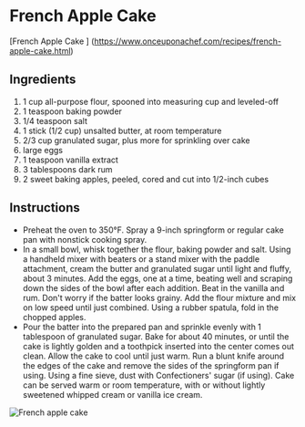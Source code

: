 #  French Apple Cake #

[French Apple Cake ] (https://www.onceuponachef.com/recipes/french-apple-cake.html)

## Ingredients ##
1. 1 cup all-purpose flour, spooned into measuring cup and leveled-off
2. 1 teaspoon baking powder
3. 1/4 teaspoon salt
4. 1 stick (1/2 cup) unsalted butter, at room temperature
5. 2/3 cup granulated sugar, plus more for sprinkling over cake
6. large eggs
7. 1 teaspoon vanilla extract
8. 3 tablespoons dark rum
9. 2 sweet baking apples, peeled, cored and cut into 1/2-inch cubes 


## Instructions ##
* Preheat the oven to 350°F. Spray a 9-inch springform or regular cake pan with nonstick cooking spray.
* In a small bowl, whisk together the flour, baking powder and salt.
Using a handheld mixer with beaters or a stand mixer with the paddle attachment, cream the butter and granulated sugar until light and fluffy, about 3 minutes. Add the eggs, one at a time, beating well and scraping down the sides of the bowl after each addition. Beat in the vanilla and rum. Don't worry if the batter looks grainy. Add the flour mixture and mix on low speed until just combined. Using a rubber spatula, fold in the chopped apples.
* Pour the batter into the prepared pan and sprinkle evenly with 1 tablespoon of granulated sugar. Bake for about 40 minutes, or until the cake is lightly golden and a toothpick inserted into the center comes out clean. Allow the cake to cool until just warm. Run a blunt knife around the edges of the cake and remove the sides of the springform pan if using. Using a fine sieve, dust with Confectioners' sugar (if using). Cake can be served warm or room temperature, with or without lightly sweetened whipped cream or vanilla ice cream.

![French apple cake](https://github.com/Ifaats/img/french-apple-cake.jpg)
